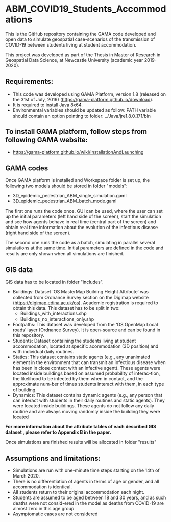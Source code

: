 # ABM_COVID19_Students_Accommodations

This is the GitHub repository containing the GAMA code developed and open data to simulate geospatial case-scenarios of the transmission of COVID-19 between students living at student accommodation.

This project was developed as part of the Thesis in Master of Research in Geospatial Data Science, at Newcastle University (academic year 2019-2020).

## Requirements:
- This code was developed using GAMA Platform, version 1.8 (released on the 31st of July, 2019) (https://gama-platform.github.io/download).
- It is required to install Java 8x64.
- Environmental variables should be updated as follow: PATH variable should contain an option pointing to folder: ../Java/jre1.8.0_171/bin


## To install GAMA platform, follow steps from following GAMA website:
- https://gama-platform.github.io/wiki/InstallationAndLaunching


## GAMA codes
Once GAMA platform is installed and Workspace folder is set up, the following two models should be stored in folder "models":

- 3D_epidemic_pedestrian_ABM_single_simulation.gaml
- 3D_epidemic_pedestrian_ABM_batch_mode.gaml

The first one runs the code once. GUI can be used, where the user can set up the initial parameters (left hand side of the screen), start the simulation and see how agents behave in real time (central part of the screen) and obtain real time information about the evolution of the infectious disease (right hand side of the screen).

The second one runs the code as a batch, simulating in parallel several simulations at the same time. Initial parameters are defined in the code and results are only shown when all simulations are finished.  

## GIS data
GIS data has to be located in folder "includes".
- Buildings: Dataset 'OS MasterMap Building Height Attribute’ was collected from Ordnance Survey section on the Digimap website (https://digimap.edina.ac.uk/os). Academic registration is required to obtain this data. This dataset has to be split in two: 
	- Buildings_with_interactions.shp
	- Buildings_no_interactions_only.shp
- Footpaths: This dataset was developed from the ‘OS OpenMap Local roads’ layer (Ordnance Survey). It is open-source and can be found in this repository.
- Students: Dataset containing the students living at student accommodation, located at specific acommodation (3D position) and with individual daily routines.
- Statics: This dataset contains static agents (e.g., any unanimated element in the environment that can transmit an infectious disease when has been in close contact with an infective agent). These agents were located inside buildings based on assumed probability of interac-tion, the likelihood to be infected by them when in contact, and the approximate num-ber of times students interact with them, in each type of building. 
- Dynamics: This dataset contains dynamic agents (e.g., any person that can interact with students in their daily routines and static agents). They were located inside buildings. These agents do not follow any daily routine and are always moving randomly inside the building they were located


**For more information about the attribute tables of each described GIS dataset , please refer to Appendix B in the paper.**


Once simulations are finished results will be allocated in folder "results"


## Assumptions and limitations:

- Simulations are run with one-minute time steps starting on the 14th of March 2020. 
- There is no differentiation of agents in terms of age or gender, and all accommodation is identical. 
- All students return to their original accommodation each night. 
- Students are assumed to be aged between 18 and 30 years, and as such deaths were not consid-ered in the model as deaths from COVID-19 are almost zero in this age group 
- Asymptomatic cases are not considered





